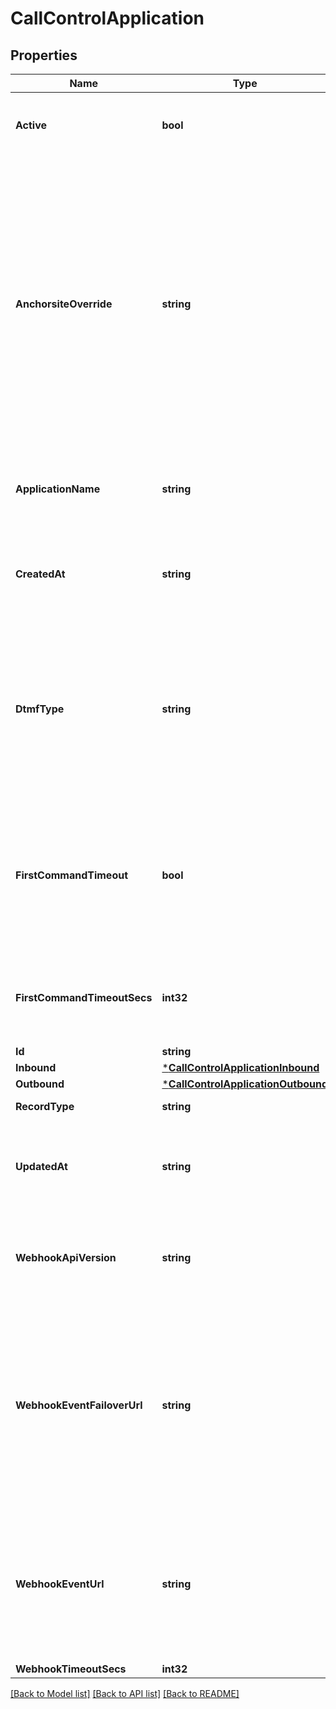 # CallControlApplication

## Properties
Name | Type | Description | Notes
------------ | ------------- | ------------- | -------------
**Active** | **bool** | Specifies whether the connection can be used. | [optional] [default to true]
**AnchorsiteOverride** | **string** | &#x60;Latency&#x60; directs Telnyx to route media through the site with the lowest round-trip time to the user&#x27;s connection. Telnyx calculates this time using ICMP ping messages. This can be disabled by specifying a site to handle all media.  | [optional] [default to ANCHORSITE_OVERRIDE.LATENCY]
**ApplicationName** | **string** | A user-assigned name to help manage the application. | [optional] [default to null]
**CreatedAt** | **string** | ISO 8601 formatted date of when the resource was created | [optional] [default to null]
**DtmfType** | **string** | Sets the type of DTMF digits sent from Telnyx to this Connection. Note that DTMF digits sent to Telnyx will be accepted in all formats. | [optional] [default to DTMF_TYPE.RFC_2833]
**FirstCommandTimeout** | **bool** | Specifies whether calls to phone numbers associated with this connection should hangup after timing out. | [optional] [default to false]
**FirstCommandTimeoutSecs** | **int32** | Specifies how many seconds to wait before timing out a dial command. | [optional] [default to 30]
**Id** | **string** |  | [optional] [default to null]
**Inbound** | [***CallControlApplicationInbound**](CallControlApplicationInbound.md) |  | [optional] [default to null]
**Outbound** | [***CallControlApplicationOutbound**](CallControlApplicationOutbound.md) |  | [optional] [default to null]
**RecordType** | **string** |  | [optional] [default to RECORD_TYPE.APPLICATION]
**UpdatedAt** | **string** | ISO 8601 formatted date of when the resource was last updated | [optional] [default to null]
**WebhookApiVersion** | **string** | Determines which webhook format will be used, Telnyx API v1 or v2. | [optional] [default to WEBHOOK_API_VERSION.1_]
**WebhookEventFailoverUrl** | **string** | The failover URL where webhooks related to this connection will be sent if sending to the primary URL fails. Must include a scheme, such as &#x60;https&#x60;. | [optional] 
**WebhookEventUrl** | **string** | The URL where webhooks related to this connection will be sent. Must include a scheme, such as &#x60;https&#x60;. | [optional] [default to null]
**WebhookTimeoutSecs** | **int32** |  | [optional] [default to null]

[[Back to Model list]](../README.md#documentation-for-models) [[Back to API list]](../README.md#documentation-for-api-endpoints) [[Back to README]](../README.md)

